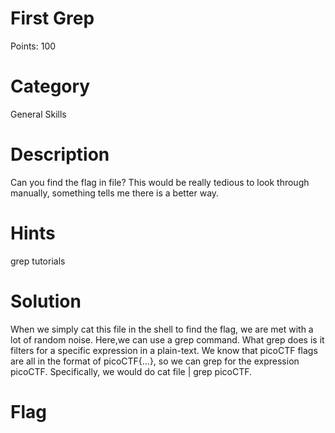 # First Grep
Points: 100

# Category
General Skills

# Description
Can you find the flag in file? This would be really tedious to look through manually, something tells me there is a better way.

# Hints
grep tutorials

# Solution
When we simply cat this file in the shell to find the flag, we are met with a lot of random noise. Here,we can use a grep command. 
What grep does is it filters for a specific expression in a plain-text. We know that picoCTF flags are all in the format of 
picoCTF{...}, so we can grep for the expression picoCTF. Specifically, we would do cat file | grep picoCTF.

# Flag
